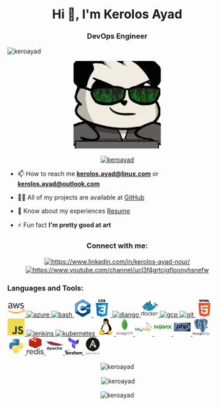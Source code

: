 <h1 align="center">Hi 👋, I'm Kerolos Ayad</h1>
<h3 align="center">DevOps Engineer</h3>
<p align="left"> <img src="https://komarev.com/ghpvc/?username=keroayad&label=Profile%20views&color=0e75b6&style=flat" alt="keroayad" /> </p>

<div align=center>
        <img src="https://github.com/KeroAyad/KeroAyad/blob/main/bahroo-hacker.gif" alt="hacker gif" height="200">
</div>
<p align="center"> <a href="https://github.com/ryo-ma/github-profile-trophy"><img src="https://github-profile-trophy.vercel.app/?username=keroayad" alt="keroayad" /></a> </p>

- 📫 How to reach me **kerolos.ayad@linux.com** or **kerolos.ayad@outlook.com**

- 👨‍💻 All of my projects are available at [GitHub](https://github.com/KeroAyad/Kerolos-Ayad/)

- 📄 Know about my experiences [Resume](https://drive.google.com/file/d/1g4rTZR08FLWCq8HyHr7S3A_KOOWbVlgf/view?usp=sharing)

- ⚡ Fun fact **I'm pretty good at art**

<h3 align="center">Connect with me:</h3>
<p align="center">
<a href="https://linkedin.com/in/https://www.linkedin.com/in/kerolos-ayad-nour/" target="blank"><img align="center" src="https://raw.githubusercontent.com/rahuldkjain/github-profile-readme-generator/master/src/images/icons/Social/linked-in-alt.svg" alt="https://www.linkedin.com/in/kerolos-ayad-nour/" height="30" width="40" /></a>
<a href="https://www.youtube.com/c/https://www.youtube.com/channel/ucl3f4grtcjgfloonyhsnefw" target="blank"><img align="center" src="https://raw.githubusercontent.com/rahuldkjain/github-profile-readme-generator/master/src/images/icons/Social/youtube.svg" alt="https://www.youtube.com/channel/ucl3f4grtcjgfloonyhsnefw" height="30" width="40" /></a>
</p>

<h3 align="left">Languages and Tools:</h3>
<p align="left"> <a href="https://aws.amazon.com" target="_blank" rel="noreferrer"> <img src="https://raw.githubusercontent.com/devicons/devicon/master/icons/amazonwebservices/amazonwebservices-original-wordmark.svg" alt="aws" width="40" height="40"/> </a> <a href="https://azure.microsoft.com/en-in/" target="_blank" rel="noreferrer"> <img src="https://www.vectorlogo.zone/logos/microsoft_azure/microsoft_azure-icon.svg" alt="azure" width="40" height="40"/> </a> <a href="https://www.gnu.org/software/bash/" target="_blank" rel="noreferrer"> <img src="https://www.vectorlogo.zone/logos/gnu_bash/gnu_bash-icon.svg" alt="bash" width="40" height="40"/> </a> <a href="https://www.w3schools.com/cpp/" target="_blank" rel="noreferrer"> <img src="https://raw.githubusercontent.com/devicons/devicon/master/icons/cplusplus/cplusplus-original.svg" alt="cplusplus" width="40" height="40"/> </a> <a href="https://www.w3schools.com/css/" target="_blank" rel="noreferrer"> <img src="https://raw.githubusercontent.com/devicons/devicon/master/icons/css3/css3-original-wordmark.svg" alt="css3" width="40" height="40"/> </a> <a href="https://www.djangoproject.com/" target="_blank" rel="noreferrer"> <img src="https://cdn.worldvectorlogo.com/logos/django.svg" alt="django" width="40" height="40"/> </a> <a href="https://www.docker.com/" target="_blank" rel="noreferrer"> <img src="https://raw.githubusercontent.com/devicons/devicon/master/icons/docker/docker-original-wordmark.svg" alt="docker" width="40" height="40"/> </a> <a href="https://cloud.google.com" target="_blank" rel="noreferrer"> <img src="https://www.vectorlogo.zone/logos/google_cloud/google_cloud-icon.svg" alt="gcp" width="40" height="40"/> </a> <a href="https://git-scm.com/" target="_blank" rel="noreferrer"> <img src="https://www.vectorlogo.zone/logos/git-scm/git-scm-icon.svg" alt="git" width="40" height="40"/> </a> <a href="https://www.w3.org/html/" target="_blank" rel="noreferrer"> <img src="https://raw.githubusercontent.com/devicons/devicon/master/icons/html5/html5-original-wordmark.svg" alt="html5" width="40" height="40"/> </a> <a href="https://developer.mozilla.org/en-US/docs/Web/JavaScript" target="_blank" rel="noreferrer"> <img src="https://raw.githubusercontent.com/devicons/devicon/master/icons/javascript/javascript-original.svg" alt="javascript" width="40" height="40"/> </a> <a href="https://www.jenkins.io" target="_blank" rel="noreferrer"> <img src="https://www.vectorlogo.zone/logos/jenkins/jenkins-icon.svg" alt="jenkins" width="40" height="40"/> </a> <a href="https://kubernetes.io" target="_blank" rel="noreferrer"> <img src="https://www.vectorlogo.zone/logos/kubernetes/kubernetes-icon.svg" alt="kubernetes" width="40" height="40"/> </a> <a href="https://www.linux.org/" target="_blank" rel="noreferrer"> <img src="https://raw.githubusercontent.com/devicons/devicon/master/icons/linux/linux-original.svg" alt="linux" width="40" height="40"/> </a> <a href="https://www.mongodb.com/" target="_blank" rel="noreferrer"> <img src="https://raw.githubusercontent.com/devicons/devicon/master/icons/mongodb/mongodb-original-wordmark.svg" alt="mongodb" width="40" height="40"/> </a> <a href="https://www.mysql.com/" target="_blank" rel="noreferrer"> <img src="https://raw.githubusercontent.com/devicons/devicon/master/icons/mysql/mysql-original-wordmark.svg" alt="mysql" width="40" height="40"/> </a> <a href="https://www.nginx.com" target="_blank" rel="noreferrer"> <img src="https://raw.githubusercontent.com/devicons/devicon/master/icons/nginx/nginx-original.svg" alt="nginx" width="40" height="40"/> </a> <a href="https://www.php.net" target="_blank" rel="noreferrer"> <img src="https://raw.githubusercontent.com/devicons/devicon/master/icons/php/php-original.svg" alt="php" width="40" height="40"/> </a> <a href="https://www.postgresql.org" target="_blank" rel="noreferrer"> <img src="https://raw.githubusercontent.com/devicons/devicon/master/icons/postgresql/postgresql-original-wordmark.svg" alt="postgresql" width="40" height="40"/> </a> <a href="https://www.python.org" target="_blank" rel="noreferrer"> <img src="https://raw.githubusercontent.com/devicons/devicon/master/icons/python/python-original.svg" alt="python" width="40" height="40"/> </a> <a href="https://redis.io" target="_blank" rel="noreferrer"> <img src="https://raw.githubusercontent.com/devicons/devicon/master/icons/redis/redis-original-wordmark.svg" alt="redis" width="40" height="40"/> </a> <a href="https://httpd.apache.org/" target="_blank" rel="noreferrer"> <img src="https://raw.githubusercontent.com/AbdEl-RahmanKhaled/AbdEl-RahmanKhaled/main/icons/apache/apache-original-wordmark.svg" alt="apache" width="40" height="40"/> </a><a href="https://www.terraform.io/" target="_blank" rel="noreferrer"> <img src="https://raw.githubusercontent.com/AbdEl-RahmanKhaled/AbdEl-RahmanKhaled/main/icons/terraform/terraform-original-wordmark.svg" alt="terraform" width="40" height="40"/> </a> <a href="https://www.ansible.com/" target="_blank" rel="noreferrer"> <img src="https://raw.githubusercontent.com/AbdEl-RahmanKhaled/AbdEl-RahmanKhaled/main/icons/ansible/ansible-original-wordmark.svg" alt="ansible" width="40" height="40"/> </a>   </p>

<p align="center"><img align="center" src="https://github-readme-stats.vercel.app/api/top-langs?username=keroayad&show_icons=true&locale=en&layout=compact" alt="keroayad" /></p>

<p align="center">&nbsp;<img align="center" src="https://github-readme-stats.vercel.app/api?username=keroayad&show_icons=true&locale=en" alt="keroayad" /></p>

<p align="center"><img align="center" src="https://github-readme-streak-stats.herokuapp.com/?user=keroayad&" alt="keroayad" /></p>
